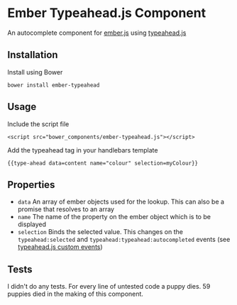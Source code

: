 # Ember Typeahead.js Component

An autocomplete component for [ember.js](http://www.emberjs.com) using [typeahead.js](https://github.com/twitter/typeahead.js)

## Installation

Install using Bower

```
bower install ember-typeahead
```

## Usage

Include the script file

```
<script src="bower_components/ember-typeahead.js"></script> 
```

Add the typeahead tag in your handlebars template

```
{{type-ahead data=content name="colour" selection=myColour}}
```

## Properties

- ```data``` An array of ember objects used for the lookup. This can also be a promise that resolves to an array
- ```name``` The name of the property on the ember object which is to be displayed
- ```selection``` Binds the selected value. This changes on the ```typeahead:selected``` and ```typeahead:typeahead:autocompleted``` events (see [typeahead.js custom events](https://github.com/twitter/typeahead.js/#custom-events))

## Tests

I didn't do any tests. For every line of untested code a puppy dies. 59 puppies died in the making of this component.
